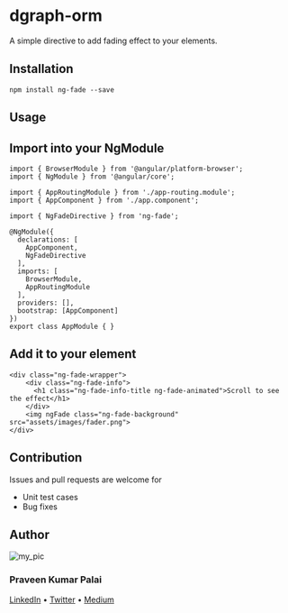 # dgraph-orm
A simple directive to add fading effect to your elements.

## Installation

```
npm install ng-fade --save
```

## Usage

## Import into your NgModule

```
import { BrowserModule } from '@angular/platform-browser';
import { NgModule } from '@angular/core';

import { AppRoutingModule } from './app-routing.module';
import { AppComponent } from './app.component';

import { NgFadeDirective } from 'ng-fade';

@NgModule({
  declarations: [
    AppComponent,
    NgFadeDirective
  ],
  imports: [
    BrowserModule,
    AppRoutingModule
  ],
  providers: [],
  bootstrap: [AppComponent]
})
export class AppModule { }

```

## Add it to your element 

```
<div class="ng-fade-wrapper">
    <div class="ng-fade-info">
      <h1 class="ng-fade-info-title ng-fade-animated">Scroll to see the effect</h1>
    </div>
    <img ngFade class="ng-fade-background" src="assets/images/fader.png">
</div>
```


## Contribution

Issues and pull requests are welcome for

* Unit test cases
* Bug fixes

## Author
![my_pic](https://avatars2.githubusercontent.com/u/30167153?s=460&v=4)

[](https://avatars2.githubusercontent.com/u/30167153?s=460&v=4)
### Praveen Kumar Palai

[LinkedIn](https://www.linkedin.com/in/praveenkumarpalai/) &bull; [Twitter](https://twitter.com/PraveenPalai) &bull; [Medium](https://medium.com/@praveenkumarpalai)
